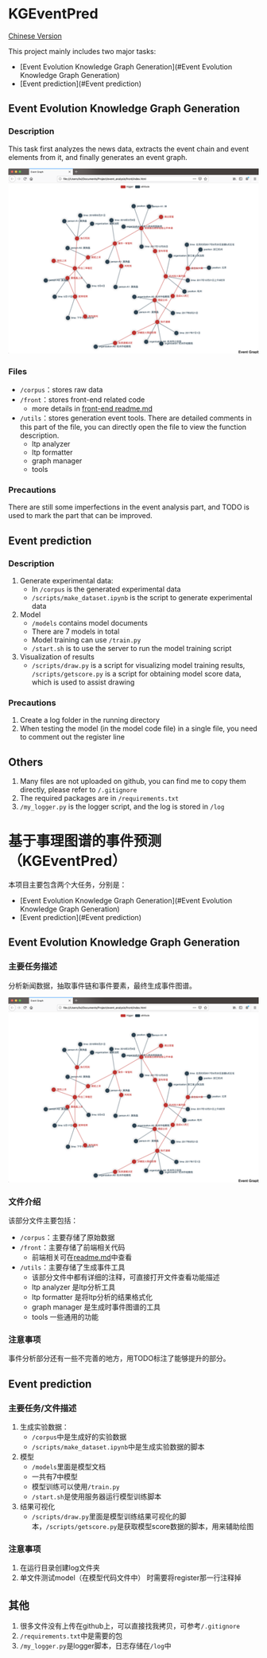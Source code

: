 # KGEventPred
[Chinese Version](#基于事理图谱的事件预测（KGEventPred）)


This project mainly includes two major tasks:
* [Event Evolution Knowledge Graph Generation](#Event Evolution Knowledge Graph Generation)
* [Event prediction](#Event prediction)



## Event Evolution Knowledge Graph Generation

### Description

This task first analyzes the news data, extracts the event chain and event elements from it, and finally generates an event graph.


![image](pictures/example.png)

### Files

* `/corpus`：stores raw data
* `/front`：stores front-end related code
    * more details in [front-end readme.md](front/readme.md)
* `/utils`：stores generation event tools. There are detailed comments in this part of the file, you can directly open the file to view the function description.
    * ltp analyzer 
    * ltp formatter 
    * graph manager 
    * tools 

### Precautions

There are still some imperfections in the event analysis part, and TODO is used to mark the part that can be improved.

## Event prediction

### Description

1. Generate experimental data:
     * In `/corpus` is the generated experimental data
     * `/scripts/make_dataset.ipynb` is the script to generate experimental data
2. Model
     * `/models` contains model documents
     * There are 7 models in total
     * Model training can use `/train.py`
     * `/start.sh` is to use the server to run the model training script
3. Visualization of results
     * `/scripts/draw.py` is a script for visualizing model training results, `/scripts/getscore.py` is a script for obtaining model score data, which is used to assist drawing

### Precautions

1. Create a log folder in the running directory
2. When testing the model (in the model code file) in a single file, you need to comment out the register line

## Others

1. Many files are not uploaded on github, you can find me to copy them directly, please refer to `/.gitignore`
2. The required packages are in `/requirements.txt`
3. `/my_logger.py` is the logger script, and the log is stored in `/log`

# 基于事理图谱的事件预测（KGEventPred）


本项目主要包含两个大任务，分别是：
* [Event Evolution Knowledge Graph Generation](#Event Evolution Knowledge Graph Generation)
* [Event prediction](#Event prediction)



## Event Evolution Knowledge Graph Generation

### 主要任务描述

分析新闻数据，抽取事件链和事件要素，最终生成事件图谱。


![image](pictures/example.png)

### 文件介绍

该部分文件主要包括：
* `/corpus`：主要存储了原始数据
* `/front`：主要存储了前端相关代码
    * 前端相关可在[readme.md](front/readme.md)中查看
* `/utils`：主要存储了生成事件工具
    * 该部分文件中都有详细的注释，可直接打开文件查看功能描述
    * ltp analyzer 是ltp分析工具
    * ltp formatter 是将ltp分析的结果格式化
    * graph manager 是生成时事件图谱的工具
    * tools 一些通用的功能

### 注意事项

事件分析部分还有一些不完善的地方，用TODO标注了能够提升的部分。

## Event prediction

### 主要任务/文件描述

1. 生成实验数据：
    * `/corpus`中是生成好的实验数据
    * `/scripts/make_dataset.ipynb`中是生成实验数据的脚本
2. 模型
    * `/models`里面是模型文档
    * 一共有7中模型
    * 模型训练可以使用`/train.py`
    * `/start.sh`是使用服务器运行模型训练脚本
3. 结果可视化
    * `/scripts/draw.py`里面是模型训练结果可视化的脚本，`/scripts/getscore.py`是获取模型score数据的脚本，用来辅助绘图

### 注意事项

1. 在运行目录创建log文件夹
2. 单文件测试model（在模型代码文件中） 时需要将register那一行注释掉

## 其他

1. 很多文件没有上传在github上，可以直接找我拷贝，可参考`/.gitignore`
2. `/requirements.txt`中是需要的包
3. `/my_logger.py`是logger脚本，日志存储在`/log`中